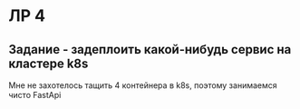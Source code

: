 # ЛР 4
## Задание - задеплоить какой-нибудь сервис на кластере k8s

Мне не захотелось тащить 4 контейнера в k8s, поэтому занимаемся чисто FastApi